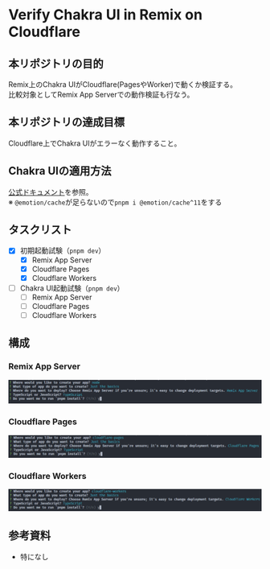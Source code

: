 # Verify Chakra UI in Remix on Cloudflare

## 本リポジトリの目的
Remix上のChakra UIがCloudflare(PagesやWorker)で動くか検証する。  
比較対象としてRemix App Serverでの動作検証も行なう。

## 本リポジトリの達成目標
Cloudflare上でChakra UIがエラーなく動作すること。

## Chakra UIの適用方法
[公式ドキュメント](https://chakra-ui.com/getting-started/remix-guide)を参照。  
※ `@emotion/cache`が足らないので`pnpm i @emotion/cache^11`をする

## タスクリスト
- [x] 初期起動試験（`pnpm dev`）
  - [x] Remix App Server
  - [x] Cloudflare Pages
  - [x] Cloudflare Workers
- [ ] Chakra UI起動試験（`pnpm dev`）
  - [ ] Remix App Server
  - [ ] Cloudflare Pages
  - [ ] Cloudflare Workers

## 構成
### Remix App Server
![起動時の選択オプション](./assets/node.png)

### Cloudflare Pages
![起動時の選択オプション](./assets/cloudflare-pages.png)

### Cloudflare Workers
![起動時の選択オプション](./assets/cloudflare-workers.png)

## 参考資料
- 特になし
